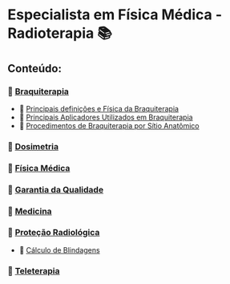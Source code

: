 # Especialista em Física Médica - Radioterapia :books:

## Conteúdo:

### :file_folder: [Braquiterapia](01_Braquiterapia)

- :memo: [Principais definições e Física da Braquiterapia](01_Braquiterapia\01_DefinicoesEFisicaDaBraquiterapia.pdf)
- :memo: [Principais Aplicadores Utilizados em Braquiterapia](01_Braquiterapia\02_PrincipaisAplicadores.pdf)
- :memo: [Procedimentos de Braquiterapia por Sítio Anatômico](01_Braquiterapia\03_TratamentosPorSitioAnatomico.pdf)


### :file_folder: [Dosimetria](02_Dosimetria)


### :file_folder: [Física Médica](03_Fisica)

### :file_folder: [Garantia da Qualidade](04_Garantia_Da_Qualidade)

### :file_folder: [Medicina](05_Medicina)


### :file_folder: [Proteção Radiológica](06_Protecao_Radiologica)

- :memo: [Cálculo de Blindagens](06_Protecao_Radiologica\01_CalculoDeBlindagens.pdf)

### :file_folder: [Teleterapia](07_Teleterapia)